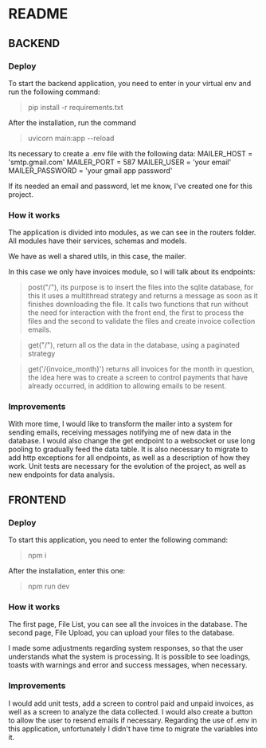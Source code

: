 # README

## BACKEND

### Deploy
To start the backend application, you need to enter in your virtual env and run the following command:

> pip install -r requirements.txt

After the installation, run the command

> uvicorn main:app --reload

Its necessary to create a .env file with the following data:
MAILER_HOST = 'smtp.gmail.com'
MAILER_PORT = 587
MAILER_USER = 'your email'
MAILER_PASSWORD = 'your gmail app password'

If its needed an email and password, let me know, I've created one for this project.

### How it works

The application is divided into modules, as we can see in the routers folder.
All modules have their services, schemas and models.

We have as well a shared utils, in this case, the mailer.

In this case we only have invoices module, so I will talk about its endpoints:

> post("/"), 
its purpose is to insert the files into the sqlite database, for this it uses a multithread strategy and returns a message as soon as it finishes downloading the file.
It calls two functions that run without the need for interaction with the front end, the first to process the files and the second to validate the files and create invoice collection emails.

> get("/"),
return all os the data in the database, using a paginated strategy

> get('/{invoice_month}')
returns all invoices for the month in question, the idea here was to create a screen to control payments that have already occurred, in addition to allowing emails to be resent.

### Improvements
With more time, I would like to transform the mailer into a system for sending emails, receiving messages notifying me of new data in the database.
I would also change the get endpoint to a websocket or use long pooling to gradually feed the data table.
It is also necessary to migrate to add http exceptions for all endpoints, as well as a description of how they work.
Unit tests are necessary for the evolution of the project, as well as new endpoints for data analysis.

## FRONTEND

### Deploy
To start this application, you need to enter the following command:
> npm i

After the installation, enter this one:
> npm run dev 

### How it works

The first page, File List, you can see all the invoices in the database.
The second page, File Upload, you can upload your files to the database.

I made some adjustments regarding system responses, so that the user understands what the system is processing.
It is possible to see loadings, toasts with warnings and error and success messages, when necessary.

### Improvements

I would add unit tests, add a screen to control paid and unpaid invoices, as well as a screen to analyze the data collected. I would also create a button to allow the user to resend emails if necessary.
Regarding the use of .env in this application, unfortunately I didn't have time to migrate the variables into it.